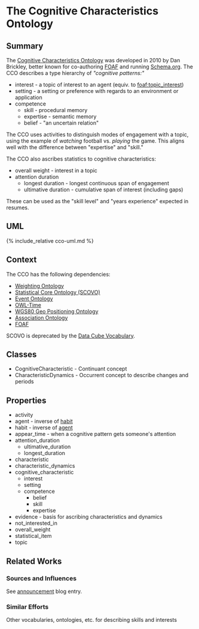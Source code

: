 ---
---
# The Cognitive Characteristics Ontology

## Summary

The [Cognitive Characteristics Ontology](http://purl.org/ontology/cco/20100926/cognitivecharacteristics.html#) was developed in 2010 by Dan Brickley, better known for co-authoring [FOAF](http://xmlns.com/foaf/spec/) and running [Schema.org](https://schema.org/docs/about.html). The CCO describes a type hierarchy of *"cognitive patterns:"*

- interest - a topic of interest to an agent (equiv. to [foaf:topic_interest](http://xmlns.com/foaf/spec/#term_topic_interest))
- setting - a setting or preference with regards to an environment or application
- competence
  - skill - procedural memory
  - expertise - semantic memory
  - belief - "an uncertain relation"

The CCO uses activities to distinguish modes of engagement with a topic, using the example of *watching* football vs. *playing* the game. This aligns well with the difference between "expertise" and "skill."

The CCO also ascribes statistics to cognitive characteristics:

- overall weight - interest in a topic
- attention duration
  - longest duration - longest continuous span of engagement
  - ultimative duration - cumulative span of interest (including gaps)

These can be used as the "skill level" and "years experience" expected in resumes.

## UML

{% include_relative cco-uml.md %}

## Context

The CCO has the following dependencies:

- [Weighting Ontology](http://smiy.sourceforge.net/wo/spec/weightingontology.html#)
- [Statistical Core Ontology (SCOVO)](http://vocab.deri.ie/scovo)
- [Event Ontology](http://motools.sourceforge.net/event/event.html)
- [OWL-Time](http://www.w3.org/2006/time#)
- [WGS80 Geo Positioning Ontology](http://www.w3.org/2003/01/geo/wgs84_pos#)
- [Association Ontology](http://smiy.sourceforge.net/ao/spec/associationontology.html#activity)
- [FOAF](http://xmlns.com/foaf/spec/)

SCOVO is deprecated by the [Data Cube Vocabulary](http://www.w3.org/TR/vocab-data-cube/).

## Classes

- CognitiveCharacteristic - Continuant concept
- CharacteristicDynamics - Occurrent concept to describe changes and periods

## Properties

- activity
- <a id="agent">agent</a> - inverse of [habit](#habit)
- <a id="habit">habit</a> - inverse of [agent](#agent)
- appear_time - when a cognitive pattern gets someone's attention
- attention_duration
  - ultimative_duration
  - longest_duration
- characteristic
- characteristic_dynamics
- cognitive_characteristic
  - interest
  - setting
  - competence
    - belief
    - skill
    - expertise
- evidence - basis for ascribing characteristics and dynamics
- not_interested_in
- overall_weight
- statistical_item
- topic

## Related Works

### Sources and Influences

See [announcement](https://smiy.wordpress.com/2010/10/19/the-cognitive-characteristics-ontology/) blog entry.

### Similar Efforts

Other vocabularies, ontologies, etc. for describing skills and interests
